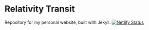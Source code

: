 # Relativity Transit
Repository for my personal website, built with Jekyll.
[![Netlify Status](https://api.netlify.com/api/v1/badges/fbe05209-50c6-4d00-a598-0ff8ef529a46/deploy-status)](https://app.netlify.com/sites/roger-ogden/deploys)
